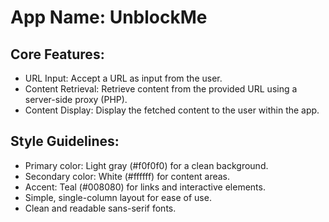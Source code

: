 # **App Name**: UnblockMe

## Core Features:

- URL Input: Accept a URL as input from the user.
- Content Retrieval: Retrieve content from the provided URL using a server-side proxy (PHP).
- Content Display: Display the fetched content to the user within the app.

## Style Guidelines:

- Primary color: Light gray (#f0f0f0) for a clean background.
- Secondary color: White (#ffffff) for content areas.
- Accent: Teal (#008080) for links and interactive elements.
- Simple, single-column layout for ease of use.
- Clean and readable sans-serif fonts.